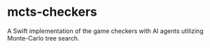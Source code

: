 # mcts-checkers
A Swift implementation of the game checkers with AI agents utilizing Monte-Carlo tree search.
